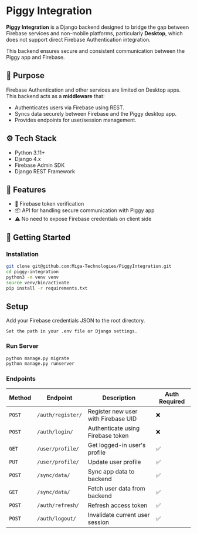 # Piggy Integration

**Piggy Integration** is a Django backend designed to bridge the gap between Firebase services and non-mobile platforms, particularly **Desktop**, which does not support direct Firebase Authentication integration.

This backend ensures secure and consistent communication between the Piggy app and Firebase.

## 🎯 Purpose

Firebase Authentication and other services are limited on Desktop apps. This backend acts as a **middleware** that:

- Authenticates users via Firebase using REST.
- Syncs data securely between Firebase and the Piggy desktop app.
- Provides endpoints for user/session management.

## ⚙️ Tech Stack

- Python 3.11+
- Django 4.x
- Firebase Admin SDK
- Django REST Framework

## 🔐 Features

- 🔑 Firebase token verification
- 📦 API for handling secure communication with Piggy app
- ⚠️ No need to expose Firebase credentials on client side

## 🚀 Getting Started

### Installation

```bash
git clone git@github.com:Miga-Technologies/PiggyIntegration.git
cd piggy-integration
python3 -m venv venv
source venv/bin/activate
pip install -r requirements.txt
```

## Setup

Add your Firebase credentials JSON to the root directory.

`Set the path in your .env file or Django settings.`

### Run Server
```bash
python manage.py migrate
python manage.py runserver
```

### Endpoints

| Method | Endpoint          | Description                         | Auth Required |
| ------ | ----------------- | ----------------------------------- | ------------- |
| `POST` | `/auth/register/` | Register new user with Firebase UID | ❌             |
| `POST` | `/auth/login/`    | Authenticate using Firebase token   | ❌             |
| `GET`  | `/user/profile/`  | Get logged-in user's profile        | ✅             |
| `PUT`  | `/user/profile/`  | Update user profile                 | ✅             |
| `POST` | `/sync/data/`     | Sync app data to backend            | ✅             |
| `GET`  | `/sync/data/`     | Fetch user data from backend        | ✅             |
| `POST` | `/auth/refresh/`  | Refresh access token                | ✅             |
| `POST` | `/auth/logout/`   | Invalidate current user session     | ✅             |
